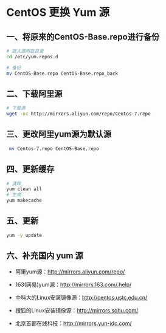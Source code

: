 # CentOS 更换 Yum 源

## 一、将原来的CentOS-Base.repo进行备份

```sh
# 进入源所在目录
cd /etc/yum.repos.d

# 备份
mv CentOS-Base.repo CentOS-Base.repo_back
```

## 二、下载阿里源

```sh
# 下载源
wget -nc http://mirrors.aliyun.com/repo/Centos-7.repo
```

## 三、更改阿里yum源为默认源

```sh
 mv Centos-7.repo CentOS-Base.repo
```

## 四、更新缓存

```sh
# 清除
yum clean all
# 生成
yum makecache
```

## 五、更新

```sh
yum -y update
```

## 六、补充国内 yum 源

- 阿里yum源：<http://mirrors.aliyun.com/repo/>
- 163(网易)yum源：<http://mirrors.163.com/.help/>

- 中科大的Linux安装镜像源：<http://centos.ustc.edu.cn/>

- 搜狐的Linux安装镜像源：<http://mirrors.sohu.com/>

- 北京首都在线科技：<http://mirrors.yun-idc.com/>
